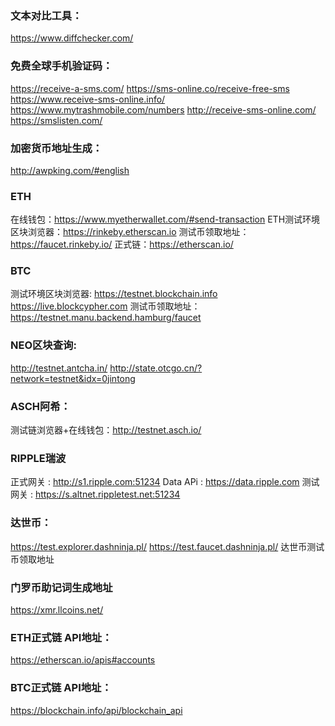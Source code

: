 
### 文本对比工具：
https://www.diffchecker.com/

### 免费全球手机验证码：
https://receive-a-sms.com/
https://sms-online.co/receive-free-sms
https://www.receive-sms-online.info/
https://www.mytrashmobile.com/numbers
http://receive-sms-online.com/
https://smslisten.com/


### 加密货币地址生成：
http://awpking.com/#english

### ETH
在线钱包：https://www.myetherwallet.com/#send-transaction
ETH测试环境区块浏览器：https://rinkeby.etherscan.io
测试币领取地址：https://faucet.rinkeby.io/
正式链：https://etherscan.io/  

### BTC
测试环境区块浏览器:
https://testnet.blockchain.info
https://live.blockcypher.com
测试币领取地址：
https://testnet.manu.backend.hamburg/faucet

### NEO区块查询:
http://testnet.antcha.in/
http://state.otcgo.cn/?network=testnet&idx=0jintong


### ASCH阿希：
测试链浏览器+在线钱包：http://testnet.asch.io/



### RIPPLE瑞波
正式网关 : http://s1.ripple.com:51234
Data APi : https://data.ripple.com
测试网关 : https://s.altnet.rippletest.net:51234

### 达世币：
https://test.explorer.dashninja.pl/
https://test.faucet.dashninja.pl/ 达世币测试币领取地址

### 门罗币助记词生成地址
https://xmr.llcoins.net/ 

### ETH正式链 API地址：
https://etherscan.io/apis#accounts


### BTC正式链 API地址：
https://blockchain.info/api/blockchain_api